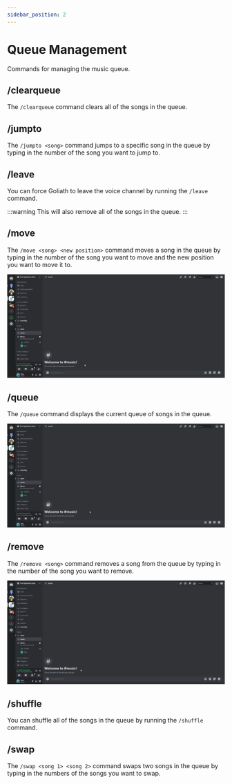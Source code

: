 ```yaml
---
sidebar_position: 2
---
```


# Queue Management
Commands for managing the music queue.

## /clearqueue
The `/clearqueue` command clears all of the songs in the queue.

## /jumpto
The `/jumpto <song>` command jumps to a specific song in the queue by typing in the number of the song you want to jump to.

## /leave
You can force Goliath to leave the voice channel by running the `/leave` command.

:::warning
This will also remove all of the songs in the queue.
:::

## /move
The `/move <song> <new position>` command moves a song in the queue by typing in the number of the song you want to move and the new position you want to move it to.

![Move Command Usage](./img/move_command.gif)

## /queue
The `/queue` command displays the current queue of songs in the queue.

![Queue Command Usage](./img/queue_command.gif)

## /remove
The `/remove <song>` command removes a song from the queue by typing in the number of the song you want to remove.

![Remove Command Usage](./img/remove_command.gif)

## /shuffle
You can shuffle all of the songs in the queue by running the `/shuffle` command.

## /swap
The `/swap <song 1> <song 2>` command swaps two songs in the queue by typing in the numbers of the songs you want to swap.
